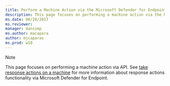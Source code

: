 ```yaml
---
title: Perform a Machine Action via the Microsoft Defender for Endpoint API
description: This page focuses on performing a machine action via the Microsoft Defender for Endpoint API.
ms.date: 08/28/2017
ms.reviewer: 
manager: dansimp
ms.author: macapara
author: mjcaparas
ms.prod: w10
---
```


>[!Note]
> This page focuses on performing a machine action via API. See [take response actions on a machine](/microsoft-365/security/defender-endpoint/respond-machine-alerts) for more information about response actions functionality via Microsoft Defender for Endpoint.